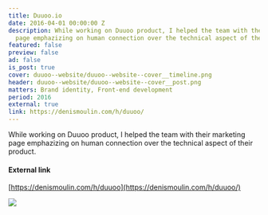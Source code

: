 ```yaml
---
title: Duuoo.io
date: 2016-04-01 00:00:00 Z
description: While working on Duuoo product, I helped the team with their marketing
  page emphazizing on human connection over the technical aspect of their product.
featured: false
preview: false
ad: false
is_post: true
cover: duuoo--website/duuoo--website--cover__timeline.png
header: duuoo--website/duuoo--website--cover__post.png
matters: Brand identity, Front-end development
period: 2016
external: true
link: https://denismoulin.com/h/duuoo/
---
```


While working on Duuoo product, I helped the team with their marketing page emphazizing on human connection over the technical aspect of their product.

#### External link

[https://denismoulin.com/h/duuoo](https://denismoulin.com/h/duuoo/)

![](../../assets/images/posts/duuoo--website/duuoo--website--content--0.png)
